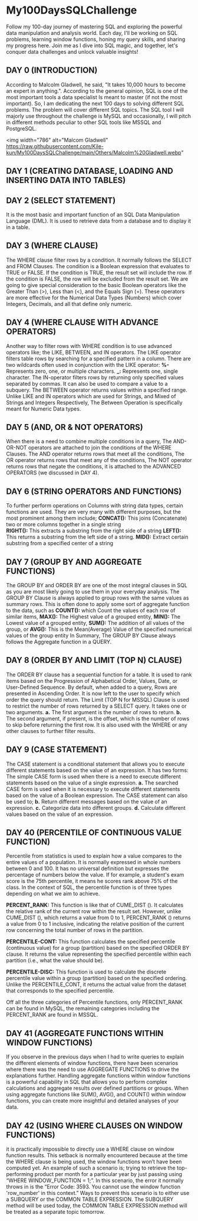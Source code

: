 # My100DaysSQLChallenge
Follow my 100-day journey of mastering SQL and exploring the powerful data manipulation and analysis world. Each day, I'll be working on SQL problems, learning window functions, honing my query skills, and sharing my progress here. Join me as I dive into SQL magic, and together, let's conquer data challenges and unlock valuable insights! 

## DAY 0 (INTRODUCTION)
According to Malcolm Gladwell, he said, "It takes 10,000 hours to become an expert in anything.". According to the general opinion, SQL is one of the most important tools a data specialist Is meant to master (if not the most important). So, I am dedicating the next 100 days to solving different SQL problems. The problem will cover different SQL topics. The SQL tool I will majorly use throughout the challenge is MySQL and occasionally, I will pitch in different methods peculiar to other SQL tools like MSSQL and PostgreSQL.

<img width="786" alt="Malcom Gladwell" https://raw.githubusercontent.com/Kile-kun/My100DaysSQLChallenge/main/Others/Malcolm%20Gladwell.webp"

## DAY 1 (CREATING DATABASE, LOADING AND INSERTING DATA INTO TABLES)

## DAY 2 (SELECT STATEMENT)
It is the most basic and important function of an SQL Data Manipulation Language (DML). It is used to retrieve data from a database and to display it in a table.

## DAY 3 (WHERE CLAUSE)
The WHERE clause filter rows by a condition. It normally follows the SELECT and FROM Clauses. 
The condition is a Boolean expression that evaluates to TRUE or FALSE. If the condition is TRUE, the result set will include the row. If the condition is FALSE, the row will be excluded from the result set.
We are going to give special consideration to the basic Boolean operators like the Greater Than (>), Less than (<), and the Equals Sign (=). 
These operators are more effective for the Numerical Data Types (Numbers) which cover Integers, Decimals, and all that define only numeric.

## DAY 4 (WHERE CLAUSE WITH ADVANCE OPERATORS)
Another way to filter rows with WHERE condition is to use advanced operators like; the LIKE, BETWEEN, and IN operators. 
The LIKE operator filters table rows by searching for a specified pattern in a column. There are two wildcards often used in conjunction with the LIKE operator:
      **%-** Represents zero, one, or multiple characters.
      **_:** Represents one, single character.
The IN-operator filters rows by returning only specified values separated by commas. It can also be used to compare a value to a subquery.
The BETWEEN operator returns values within a specified range. 
Unlike LIKE and IN operators which are used for Strings, and Mixed of Strings and Integers Respectively, The Between Operation is specifically meant for Numeric Data types.

## DAY 5 (AND, OR & NOT OPERATORS)
When there is a need to combine multiple conditions in a query, The AND-OR-NOT operators are attached to join the conditions of the WHERE Clauses. 
The AND operator returns rows that meet all the conditions,
The OR operator returns rows that meet any of the conditions,
The NOT operator returns rows that negate the conditions, it is attached to the ADVANCED OPERATORS (we discussed in DAY 4).

## DAY 6 (STRING OPERATORS AND FUNCTIONS)
To further perform operations on Columns with string data types, certain functions are used. They are very many with different purposes, but the most prominent among them include;
    **CONCAT():** This joins (Concatenate) two or more columns together in a single string                    
    **RIGHT():**  This extracts a substring from the right side of a string
    **LEFT():** This returns a substring from the left side of a string.
    **MID():** Extract certain substring from a specified center of a string

## DAY 7 (GROUP BY AND AGGREGATE FUNCTIONS)
The GROUP BY and ORDER BY are one of the most integral clauses in SQL as you are most likely going to use them in your everyday analysis. 
The GROUP BY Clause is always applied to group rows with the same values as summary rows. This is often done to apply some sort of aggregate function to the data, such as 
    **COUNT():** which Count the values of each row of similar items,
    **MAX():** The Highest value of a grouped entity, 
    **MIN():** The Lowest value of a grouped entity,
    **SUM():** The addition of all values of the group, or
    **AVG():** This is the Mean(Average) Value of the specified numerical values
    of the group entity
In Summary, The GROUP BY Clause always follows the Aggregate function in a QUERY.

## DAY 8 (ORDER BY AND LIMIT (TOP N) CLAUSE)
The ORDER BY clause has a sequential function for a table. It is used to rank items based on the Progression of Alphabetical Order, Values, Date, or User-Defined Sequence.
By default, when added to a query, Rows are presented in Ascending Order. It is now left to the user to specify which order the query should return.
The Limit (TOP N for MSSQL) Clause is used to restrict the number of rows returned by a SELECT query. It takes one or two arguments.
    **a.** The first argument is the number of rows to return.
    **b.** The second argument, if present, is the offset, which is the number of rows to skip before returning the first row.
It is also used with the WHERE or any other clauses to further filter results.

## DAY 9 (CASE STATEMENT)
The CASE statement is a conditional statement that allows you to execute different statements based on the value of an expression.
It has two forms: 
The simple CASE form is used when there is a need to execute different statements based on the value of a single expression. 
    **a.** The searched CASE form is used when it is necessary to execute
    different statements based on the value of a Boolean expression.
     The CASE statement can also be used to;
    **b.** Return different messages based on the value of an expression.
    **c.** Categorize data into different groups.
    **d.** Calculate different values based on the value of an expression.



## DAY 40 (PERCENTILE OF CONTINUOUS VALUE FUNCTION)
Percentile from statistics is used to explain how a value compares to the entire values of a population. It is normally expressed in whole numbers between 0 and 100. It has no universal definition but expresses the percentage of numbers below the value. If for example, a student's exam score is the 75th percentile, it means he scores rank above 75% of the class.
In the context of SQL, the percentile function is of three types depending on what we aim to achieve.

  **PERCENT_RANK:** This function is like that of CUME_DIST (). It calculates the relative rank of the current row within the result set. However, unlike CUME_DIST (), which returns a value from 0 to 1, PERCENT_RANK () returns a value from 0 to 1 inclusive, indicating the relative position of the current row concerning the total number of rows in the partition.

  **PERCENTILE-CONT:** This function calculates the specified percentile (continuous value) for a group (partition) based on the specified ORDER BY clause. It returns the value representing the specified percentile within each partition (i.e., what the value should be).

  **PERCENTILE-DISC:** This function is used to calculate the discrete percentile value within a group (partition) based on the specified ordering. Unlike the PERCENTILE_CONT, it returns the actual value from the dataset that corresponds to the specified percentile.

Off all the three categories of Percentile functions, only PERCENT_RANK can be found in MySQL, the remaining categories including the PERCENT_RANK are found in MSSQL.

## DAY 41 (AGGREGATE FUNCTIONS WITHIN WINDOW FUNCTIONS)
If you observe in the previous days when I had to write queries to explain the different elements of window functions, there have been scenarios where there was the need to use AGGREGATE FUNCTIONS to drive the explanations further. 
Handling aggregate functions within window functions is a powerful capability in SQL that allows you to perform complex calculations and aggregate results over defined partitions or groups. When using aggregate functions like SUM(), AVG(), and COUNT() within window functions, you can create more insightful and detailed analyses of your data.

## DAY 42 (USING WHERE CLAUSES ON WINDOW FUNCTIONS)
it is practically impossible to directly use a WHERE clause on window function results. This setback is normally encountered because at the time the WHERE clause is being used, the window functions won’t have been computed yet. 
An example of such a scenario is; trying to retrieve the top-performing product per month for a particular year by just passing using “WHERE WINDOW_FUNCTION = 1;”. In this scenario, the error it normally throws in is the 
“Error Code: 3593. You cannot use the window function 'row_number' in this context.”
Ways to prevent this scenario is to either use a SUBQUERY or the COMMON TABLE EXPRESSION. 
The SUBQUERY method will be used today, the COMMON TABLE EXPRESSION method will be treated as a separate topic tomorrow.





